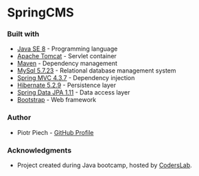 # SpringCMS

### Built with

* [Java SE 8](http://www.oracle.com/technetwork/java/javase/downloads/jdk8-downloads-2133151.html) - Programming language
* [Apache Tomcat](http://tomcat.apache.org/) - Servlet container
* [Maven](https://maven.apache.org/) - Dependency management
* [MySql 5.7.23](https://www.mysql.com/) - Relational database management system
* [Spring MVC 4.3.7](https://spring.io/) - Dependency injection
* [Hibernate 5.2.9](http://hibernate.org/orm/) - Persistence layer
* [Spring Data JPA 1.11](https://projects.spring.io/spring-data-jpa/) - Data access layer
* [Bootstrap](https://getbootstrap.com/) - Web framework


### Author
* Piotr Piech - [GitHub Profile](https://github.com/trueHotshot)


### Acknowledgments

* Project created during Java bootcamp, hosted by [CodersLab](https://github.com/CodersLab).
